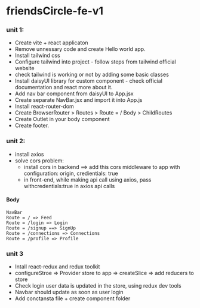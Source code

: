 # friendsCircle-fe-v1

### unit 1:

- Create vite + react applicaton
- Remove unnessary code and create Hello world app.
- Install tailwind css
- Configure tailwind into project - follow steps from tailwind official website
- check tailwind is working or not by adding some basic classes
- Install daisyUI library for custom component - check official documentation and react more about it.
- Add nav bar component from daisyUI to App.jsx
- Create separate NavBar.jsx and import it into App.js
- Install react-router-dom
- Create BrowserRouter > Routes > Route = / Body > ChildRoutes
- Create Outlet in your body component
- Create footer.

### unit 2:

- install axios
- solve cors problem:
  - install cors in backend ==> add this cors middleware to app with configuration: origin, credientials: true
  - in front-end, while making api call using axios, pass withcredentials:true in axios api calls

#### Body

    NavBar
    Route = / => Feed
    Route = /login => Login
    Route = /signup ==> SignUp
    Route = /connections => Connections
    Route = /profile => Profile

### unit 3

- Intall react-redux and redux toolkit
- configureStroe => Provider store to app => createSlice => add reducers to store
- Check login user data is updated in the store, using redux dev tools
- Navbar should update as soon as user login
- Add conctansta file + create component folder
